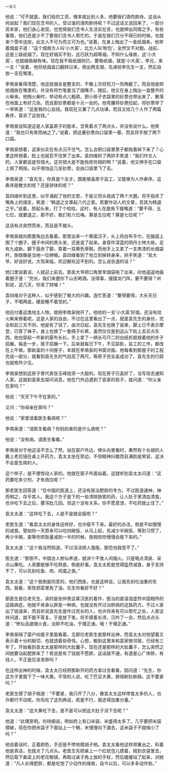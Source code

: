     一五三 

   他说：“可不就是。我们给的工资，根本就比别人多，他要我们酒肉款待。这话从何说起？我们现在念书的人，受过谁的酒肉款待呢？不过这话又说回来了，一部分资本家，他们良心发现，也觉得我们念书人生活实在苦，也就伸出同情之手。有些事情，他们还是少不了要我们念书人帮忙的。于是在我们万分不得已的时候，也就来个雪中送炭。此文人不可为而又可为也。”说着，在身上掏出了一盒纸烟来。他举着烟盒子道：“这个烟南方人叫‘小大英’，北方人叫‘粉包’，全然文不对题。战前，这是三级纸烟了。现在好烟买不到，这已跃为超等烟。不知什么缘故，这‘小大英’，也就越吸越有味。现在我不吸纸烟则已，要吸纸烟，就是‘小大英’。李兄，来一支！”说着，他将纸烟盒口翻转过来，倒出两支烟，先递给李先生一支，然后自放一支在嘴里。

   李南泉看得清楚，他这纸烟全是整支的，不像上次将剪刀一剪两截了。而且他是把纸烟放在嘴里的，并没有将竹笔套当了烟嘴子。随后，他又在身上掏出一盒整齐的火柴来。他掏火柴时，举动有点儿粗疏，把小褂子衣袋里的钞票也带出来了，散落在地面上有好几张。而且那钞票都是十元一张的。他弯腰将钞票捡起，将钞票举了一举笑道：“这是我的心血钱。我现在又兼了几点功课，而且又给几个人作了两篇寿序，富余了这些钱。”

   李南泉自知道这是人家盖房子的股本，含笑着点了两点头，并没有说什么。他笑道：“我也只有笑而纳之了。”说着，把这叠钞票向口袋里一塞，而且将手按了两下口袋。

   李南泉想着，这家伙实在有点沉不住气。怎么会把口袋里票子都拖着掉下来了？心里这样想着，脸上也就忍不住笑了出来。袁四维拱了两拱手笑道：“我们作文人的，人家都说是穷措大。这穷措大是不能免除穷相的啊？”说着，他又伸手在口袋上按了两按。似乎很怕这几张钞票，会由口袋里飞了去。

   李南泉道：“袁先生，你真是个全才。既能够盖房子监工，又能够为人作寿序。这寿序是散文的呢？还是骈体的呢？”

   袁四维听到这里，似乎涌起了他的文思，于是又将头摇成了两个大圈，将手指夹了嘴角上的烟支，笑道：“韩退之文章起八代之衰。若要作动人的文章，吾其为韩退之乎。”说着，昂起头来，打了个哈哈。这时，有人在屋角下接嘴道：“要不得，五七位，就要退之，那不好，我们有六位咯。算是五位呢？算是七位呢？”

   这话有点突然而来，而且是不接头。

   李南泉就向那屋角边去看着。那里出来一个黄面汉子，头上将白布手巾，在脑袋上围了个圈子，圈子中间的黑头发，还是竖了起来。身穿件深蓝的阴丹士林大褂。足有九成新。脚下面赤了脚，穿着一双黄色草鞋。而他手上又拿了一支黑漆的长烟袋杆。倒很像是当地一位绅粮。袁四维看到了他立刻掉转身来，拱手笑道：“吴大爷，好说好说，大驾来临，欢迎都欢迎不到的。怎么说告退的话？”

   他口里说着话，人就迎上前去。那吴大爷把口角里旱烟袋拖了出来，向他遥遥地画着圈子道：“完长，我们来邀你下山去喝酒。没得事，摆摆龙门阵，要不要得？听到说，这几天，你发了财咯！”

   袁四维对于这种人，似乎感到了极大的兴趣。连忙答道：“要得要得，大长天日子，不喝两盅，硬是睡不着觉的。”

   他应付着这类地主人物，就把李南泉抛开了。他给的一支‘小大英’好烟，还没有给火柴来擦着呢。这是人家的自由，不过在这里看出了一点，就是袁先生的身份，完全和前三天不同，他是有了钱了。由次日起，袁先生也换了装束，脚上已不表示摩登，已穿了袜子。身上也换了一套绸子衫裤，虽然仅仅是到这山下街上去买点东西，他也穿起一件新的夏布长衫。手上拿了一柄长可尺二的白纸折扇按着他的步子招展，每走一步，扇子招展一下。后来就每日下午，不见踪影，监工的工作，都改在上午做。那新盖的十间屋子，本就在李南泉的书窗对面。他每看到那屋子的工程完成一部分，就看到袁先生的气焰高了两尺。等房子完全盖成功了，袁先生的行踪也就格外少见。

   李南泉想到这房子曾代表张玉峰投资一大股的。现在房子已盖好了，当写信去通知人家。这就到袁家去探问消息。他在门外边遇到了袁家的孩子，就问道：“你父亲在家吗？”

   他说：“天天下午不在家的。”

   又问：“你母亲在家吗？”

   他说：“家里请着医生看病呢？”

   李南泉道：“请医生看病？你妈妈害的是什么病呢？”

   他说：“没有病，请医生看看。”

   李南泉对于他这话不怎么了然，站在窗户外边，伸头向里看时，果然有个长胡的人戴上老花镜在桌上开药方。袁太太坐在旁边，不但精神抖擞而且满脸是笑容，这决不会是生病的人。

   这个样子，是不便惊动人家的。他就在窗子外面站着。这就听到袁太太问道：“这药要吃多少剂，才有效应呢？”

   那老医生回答道：“在中国的医道上，还没有医治肥胖的专方。不过医道通神，神而明之，存乎其人。我这个方子是下的一些清除肠胃的药，让人肚子里清血清食。也许吃下去之后，要泻肚几回。但这个没有关系，你不愿意泄，不吃药就止住了。”

   袁太太道：“这样吃下去，人是不是就会瘦呢？”

   老医生道：“看袁太太的身体这样好，也许瘦不下来。最好的办法，倒是不如慢慢的减食。譬如你一天原来可以吃四碗饭，从马上起，先减少半碗饭，等到习惯了，再少半碗，直等你把饭量减到一半的时候，我相信你慢慢会瘦下来的。”

   袁太太道：“这个我当然知道。不过活活把人饿瘦，那恐怕我受不了。”

   医生道：“那倒不。中国古人修仙养道，就讲个不食人间烟火。只是喝点清泉、采点山果吃。人真要能够不吃熟食，倒是好事。袁太太若是觉得猛然减食，身子支持不了，可以先别吃鱼、肉、鸡蛋之类。”

   袁太太道：“这个我倒是同意的，他们西医，也是这样说，让我先别吃油重的东西。我看，索性把菜里免了油，先生你看好不好？”

   那医生是位老先生，读的是张仲景这辈汉医的着作，医治的是温湿虚热中国相传的这路病症。他就不肯承认胖是一种病，也就没有开过治胖病的这路药方。不过人家出了钱请来，而且听说袁先生是作过完长的人，也许将来有可以帮忙之处，人家这样问道，就不能不答复。于是放下笔，将手摸着长须，沉吟了一会，然后点点头道：“修仙且避烟火食，治胖不吃油，于理正通。哦！于理正通。”

   李南泉隔了窗户向屋子里面看着，见那位老医生是那样出神，而袁太太对他望着又表示着十分的殷切，也就透着些奇怪。心想，搬到这里来和袁家做邻居，已经有三年了。开始看到袁太太是那样的大肚囊子，现在还是那样的大肚囊子，怎么突然之间她要治起肥胖来了？若说是有了钱就不愿胖，这话就不通，有道是心广体胖，有钱人，不正是应该发胖吗？

   在这样出神的时候，袁太太已经把那新开的药方拿过去看看，因问道：“先生，你这方子里面下了一味大黄。平常的人说，吃了巴豆大黄，屙得断肚断肠。这不要紧吗？”

   老医生摸了胡子梢道：“不要紧，我只开了八分，像袁太太这样停食太多的人，也许都行不动呢。你先吃了这剂再说，若是不行，我还得加重分量。”

   袁太太道：“这大黄吃下去，是不是可以把这大肚子消下去呢？”

   他道：“此理至明。何待细说。例如府上有口米袋，米盛得太多了。几乎要把米袋撑破，现在你把米袋子下面钻上一个眼，米慢慢向下漏去，这米袋子不就缩小了吗？”

   他说着话时，正着颜色，手还是不停地摸胡子梢。袁太太看他这样郑重出之，料着他是真话，也就点了几点头。老医生先把桌上一个红纸包儿摸着，揣到衣袋里去，然后取下鼻梁上的老花眼镜，再取过桌子角上放的手杖，然后缓缓站了起来，对她道：“凡人长得肥胖，都是吃饱了少动作的缘故，自今以后，可以多多动作些。”

